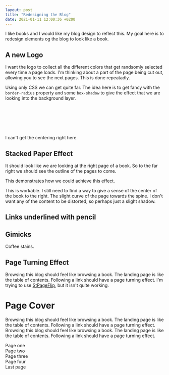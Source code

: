 ```yaml
---
layout: post
title: "Redesigning the Blog"
date: 2021-01-11 12:00:36 +0200
---
```


I like books and I would like my blog design to reflect this. My goal here is to redesign elements og the blog to look like a book.


## A new Logo
I want the logo to collect all the different colors that get randsomly selected every time a page loads. I'm thinking about a part of the page being cut out, allowing you to see the next pages. This is done repeatadly.

Using only CSS we can get quite far. The idea here is to get fancy with the `border-radius` property and some `box-shadow` to give the effect that we are looking into the background layer. 

<div style='height:80px'>
    <div class='authorimage'> </div>
</div>

I can't get the centering right here.

## Stacked Paper Effect
It should look like we are looking at the right page of a book. So to the far right we should see the outline of the pages to come.

<div class='stackedPaper'>This demonstrates how we could achieve this effect.</div>

This is workable. I still need to find a way to give a sense of the center of the book to the right. The slight curve of the page towards the spine. I don't want any of the content to be distorted, so perhaps just a slight shadow.

## Links underlined with pencil

## Gimicks
Coffee stains.

## Page Turning Effect
Browsing this blog should feel like browsing a book. The landing page is like the table of contents. Following a link should have a page turning effect. I'm trying to use [StPageFlip](https://github.com/Nodlik/StPageFlip), but it isn't quite working.

<div id="book">
    <div class="my-page" data-density="hard">
        <h1>Page Cover</h1>
        <p>Browsing this blog should feel like browsing a book. The landing page is like the table of contents. Following a link should have a page turning effect. Browsing this blog should feel like browsing a book. The landing page is like the table of contents. Following a link should have a page turning effect.</p>
    </div>
    <div class="my-page">
        Page one
    </div>
    <div class="my-page">
        Page two
    </div>
    <div class="my-page">
        Page three
    </div>
    <div class="my-page">
        Page four
    </div>
    <div class="my-page" data-density="hard">
        Last page
    </div>
</div>

<link rel="stylesheet" href="/css/generative-logo.css">
<script src="/js/page-flip.browser.js"></script>
<script type='module'>
    // import {PageFlip} from '/page-flip';
    const pageFlip = new St.PageFlip(document.getElementById('book'),
        {
            width: 200, // required parameter - base page width
            height: 400,  // required parameter - base page height
            showCover: true
        }
    );
    pageFlip.loadFromHTML(document.querySelectorAll('.my-page'));
</script>
<!-- <script type='text/javascript'  src='/js/generative-logo/generative-logo.js'></script> -->
